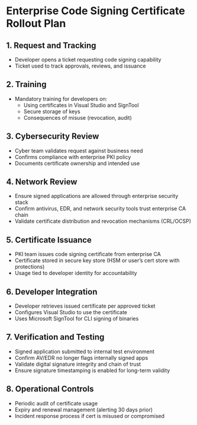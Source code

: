# Enterprise Code Signing Certificate Rollout Plan

## 1. Request and Tracking
- Developer opens a ticket requesting code signing capability  
- Ticket used to track approvals, reviews, and issuance  

## 2. Training
- Mandatory training for developers on:
  - Using certificates in Visual Studio and SignTool  
  - Secure storage of keys  
  - Consequences of misuse (revocation, audit)  

## 3. Cybersecurity Review
- Cyber team validates request against business need  
- Confirms compliance with enterprise PKI policy  
- Documents certificate ownership and intended use  

## 4. Network Review
- Ensure signed applications are allowed through enterprise security stack  
- Confirm antivirus, EDR, and network security tools trust enterprise CA chain  
- Validate certificate distribution and revocation mechanisms (CRL/OCSP)  

## 5. Certificate Issuance
- PKI team issues code signing certificate from enterprise CA  
- Certificate stored in secure key store (HSM or user’s cert store with protections)  
- Usage tied to developer identity for accountability  

## 6. Developer Integration
- Developer retrieves issued certificate per approved ticket  
- Configures Visual Studio to use the certificate  
- Uses Microsoft SignTool for CLI signing of binaries  

## 7. Verification and Testing
- Signed application submitted to internal test environment  
- Confirm AV/EDR no longer flags internally signed apps  
- Validate digital signature integrity and chain of trust  
- Ensure signature timestamping is enabled for long-term validity  

## 8. Operational Controls
- Periodic audit of certificate usage  
- Expiry and renewal management (alerting 30 days prior)  
- Incident response process if cert is misused or compromised  
